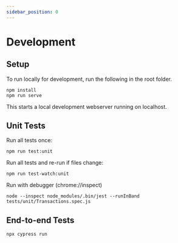 ```yaml
---
sidebar_position: 0
---
```


# Development

## Setup
To run locally for development, run the following in the root folder.

```
npm install
npm run serve
```

This starts a local development webserver running on localhost.

## Unit Tests

Run all tests once:
```
npm run test:unit
```

Run all tests and re-run if files change:  
```
npm run test-watch:unit
```

Run with debugger (chrome://inspect)
```
node --inspect node_modules/.bin/jest --runInBand tests/unit/Transactions.spec.js    
```

## End-to-end Tests

```
npx cypress run
```